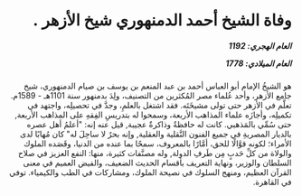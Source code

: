 <h1 dir="rtl">وفاة الشيخ أحمد الدمنهوري شيخ الأزهر .</h1>

<h5 dir="rtl">العام الهجري:  1192

العام الميلادي: 1778

</h5>

<p dir="rtl">هو الشيخُ الإمام أبو العباس أحمد بن عبد المنعم بن يوسف بن صيام الدمنهوري، شيخ جامع الأزهر، وأحد عُلماء مصر المُكثرين من التصنيف، ولِدَ بدمنهور سنة 1101هـ - 1589م. تعلَّم في الأزهر حتى تولى مشيخَتَه. فقد اشتغل بالعلمِ، وجدَّ في تحصيلِه، واجتهد في تكميلِه، وأجازَه علماء المذاهب الأربعة، وسمحوا له بتدريسِ الفِقهِ على المذاهب الأربعة, حتى سُمِّي بالمَذهبي. كانت له حافظةٌ وذاكرةٌ عجيبة, قيل عنه إنه: "أعلمُ أهل عصره بالديار المصريةِ في جميع الفنون النَّقلية والعقلية, وإنه بحرٌ لا ساحِلَ له" كان مُهابًا لدى الأمراء؛ لكونه قوَّالًا للحق، أمَّارًا بالمعروف، سمحًا بما عنده من الدنيا، وقَصَده الملوك والولاة من كلِّ حَدبٍ مِن طَرفِ الدولة, وله مصنَّفات كثيرة، منها: النفع العزيز في صلاح السلطان والوزير، ونهاية التعريف بأقسام الحديث الضعيف، والفيض العميم في معنى القرآن العظيم، ومنهج السلوك في نصيحة الملوك، ومشاركات في الطب والكيمياء. توفي في القاهرة.</p></br>
